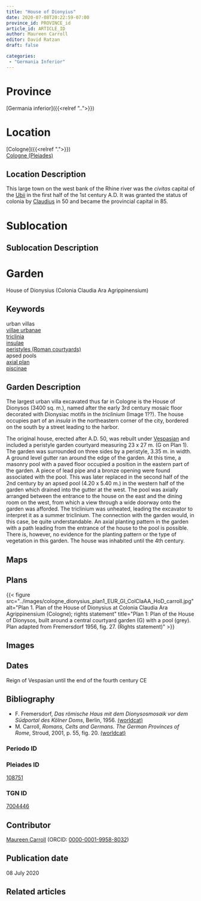 ```yaml
---
title: "House of Dionyius"
date: 2020-07-08T20:22:59-07:00
province_id: PROVINCE_id
article_id: ARTICLE_ID
author: Maureen Carroll
editor: David Ratzan
draft: false

categories:
 - "Germania Inferior"
---
```


# Province

[Germania inferior]({{<relref "..">}})

# Location

[Cologne]({{<relref ".">}}) \
[Cologne (Pleiades)](https://pleiades.stoa.org/places/108751)

## Location Description

This large town on the west bank of the Rhine river was the *civitas* capital of the [Ubii](link) in the first half of the 1st century A.D. It was granted the status of colonia by [Claudius](link) in 50 and became the provincial capital in 85.  

# Sublocation

<!--
[AREA WITHIN LOCATION, LIKE “PALATINE HILL”](GEOREFERENCE LINK)
A sublocation is any area larger than an individual garden, but located within a location. I would always try to include a link to a controlled vocabulary here if possible. This ID may well be different from the Garden ID, e.g., Pompeii versus a Garden in one of the houses which has its own Pleiades ID.
-->

## Sublocation Description

<!-- DESCRIPTION -->

# Garden

House of Dionysius (Colonia Claudia Ara Agrippinensium)

## Keywords

urban villas  
[villae urbanae](http://vocab.getty.edu/page/aat/300005520) \
[triclinia](http://vocab.getty.edu/page/aat/300004359) \
[insulae](http://vocab.getty.edu/page/aat/300000325) \
[peristyles (Roman courtyards)](http://vocab.getty.edu/page/aat/300080971) \
apsed pools \
[axial plan](http://vocab.getty.edu/page/aat/300121971) \
[piscinae]( http://vocab.getty.edu/page/aat/300375619)

## Garden Description
The largest urban villa excavated thus far in Cologne is the House of Dionysos (3400 sq. m.), named after the early 3rd century mosaic floor decorated with Dionysiac motifs in the *triclinium* (Image 1??). The house occupies part of an *insula* in the northeastern corner of the city, bordered on the south by a street leading to the harbor.  

The original house, erected after A.D. 50, was rebuilt under [Vespasian](link) and included a peristyle garden courtyard measuring 23 x 27 m. (G on Plan 1). The garden was surrounded on three sides by a peristyle, 3.35 m. in width. A ground level gutter ran around the edge of the garden. At this time, a masonry pool with a paved floor occupied a position in the eastern part of the garden. A piece of lead pipe and a bronze opening were found associated with the pool. This was later replaced in the second half of the 2nd century by an apsed pool (4.20 x 5.40 m.) in the western half of the garden which drained into the gutter at the west. The pool was axially arranged between the entrance to the house on the east and the dining room on the west, from which a view through a wide doorway onto the garden was afforded. The triclinium was unheated, leading the excavator to interpret it as a summer triclinium. The connection with the garden would, in this case, be quite understandable. An axial planting pattern in the garden with a path leading from the entrance of the house to the pool is possible. There is, however, no evidence for the planting pattern or the type of vegetation in this garden. The house was inhabited until the 4th century.

## Maps

<!--
{{< figure src="IMG_URL" alt="ALT_TEXT" title="CAPTION" >}}
-->

## Plans
{{< figure src="../images/cologne_dionysius_plan1_EUR_GI_ColClaAA_HoD_carroll.jpg" alt="Plan 1. Plan of the House of Dionysius at Colonia Claudia Ara Agrippinensium (Cologne); rights statement" title="Plan 1: Plan of the House of Dionysos, built around a central courtyard garden (G) with a pool (grey). Plan adapted from Fremersdorf 1956, fig. 27. (Rights statement)" >}}

## Images

<!--
{{< figure src="IMG_URL" alt="ALT_TEXT" title="CAPTION" >}}
-->

## Dates
Reign of Vespasian until the end of the fourth century CE

## Bibliography
- F. Fremersdorf, *Das römische Haus mit dem Dionysosmosaik vor dem Südportal des Kölner Doms*, Berlin, 1956. [(worldcat)](http://www.worldcat.org/oclc/456335122)  
- M. Carroll, *Romans, Celts and Germans. The German Provinces of Rome*, Stroud, 2001, p. 55, fig. 20. [(worldcat)](http://www.worldcat.org/oclc/1120840822)   

### Periodo ID

<!-- [PERIODO_ID](https://pleiades.stoa.org/places/PLEIADES_ID) -->

### Pleiades ID

[108751](https://pleiades.stoa.org/places/108751)  

### TGN ID
[7004446](http://vocab.getty.edu/page/tgn/7004446)  

## Contributor
[Maureen Carroll](link) (ORCID: [0000-0001-9958-8032](https://orcid.org/0000-0001-9958-8032))    

## Publication date
08 July 2020

## Related articles

<!-- Links to other related articles. Leave blank for now -->
